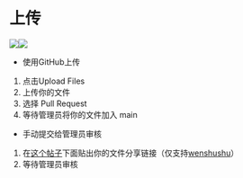 # 上传
[![](https://img.shields.io/badge/-首页-blueviolet)](https://bashumiddleschool.github.io/2021Did/)[![](https://img.shields.io/badge/-下载-blue)](https://bashumiddleschool.github.io/2021Did/download)    
- 使用GitHub上传
1. 点击Upload Files
2. 上传你的文件
3. 选择 Pull Request
4. 等待管理员将你的文件加入 main
- 手动提交给管理员审核
1. 在[这个帖子]()下面贴出你的文件分享链接（仅支持[wenshushu](https://www.wenshushu.cn/)）
2. 等待管理员审核
